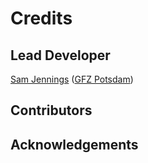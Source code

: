 # Credits

## Lead Developer

[Sam Jennings](https://www.gfz-potsdam.de/en/staff/samuel.jennings/sec51) ([GFZ Potsdam](https://www.gfz-potsdam.de))

## Contributors


## Acknowledgements

<!-- FairDM as an open-source project is currently in active development thanks to the GeoForschungsZentrum_, Potsdam, DE. FairDM was in it's infancy as both a package and a concept when it was adopted by the `World Heat Flow Database Project`_ as the framework for a new web application designed to support and serve the updated `Global Heat Flow Database`_ of the IHFC_. Because of this ongoing support, FairDM will receive full time attention until at least June

.. image:: static/logo.svg
   :target: https://www.geoluminate.com.au
   :width: 300

.. image:: static/GFZ_logo.png
   :target: https://www.geoluminate.com.au
   :width: 300

.. _GeoForschungsZentrum: https://www.gfz-potsdam.de
.. _IHFC: https://www.ihfc-iugg.org
.. _`Global Heat Flow Database`: https://ihfc-iugg.org/products/global-heat-flow-database/revision-2020
.. _`World Heat Flow Database Project`: http://heatflow.world -->
